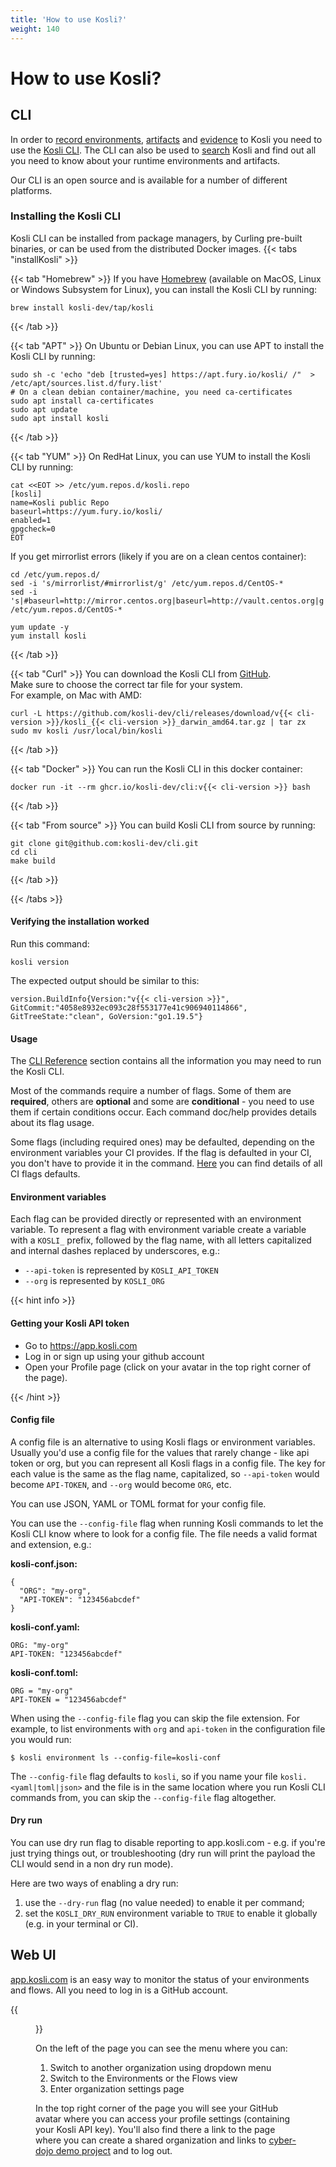 ```yaml
---
title: 'How to use Kosli?'
weight: 140
---
```


# How to use Kosli?

## CLI

In order to [record environments](/getting_started/environments/), [artifacts](/getting_started/artifacts/) and [evidence](/getting_started/evidence/) to Kosli you need to use the [Kosli CLI](https://github.com/kosli-dev/cli). 
The CLI can also be used to [search](/getting_started/querying/) Kosli and find out all you need to know about your runtime environments and artifacts.

Our CLI is an open source and is available for a number of different platforms.

### Installing the Kosli CLI

Kosli CLI can be installed from package managers, 
by Curling pre-built binaries, or can be used from the distributed Docker images.
{{< tabs "installKosli" >}}

{{< tab "Homebrew" >}}
If you have [Homebrew](https://brew.sh/) (available on MacOS, Linux or Windows Subsystem for Linux), 
you can install the Kosli CLI by running: 

```shell {.command}
brew install kosli-dev/tap/kosli
```
{{< /tab >}}

{{< tab "APT" >}}
On Ubuntu or Debian Linux, you can use APT to install the Kosli CLI by running:
```shell {.command}
sudo sh -c 'echo "deb [trusted=yes] https://apt.fury.io/kosli/ /"  > /etc/apt/sources.list.d/fury.list'
# On a clean debian container/machine, you need ca-certificates
sudo apt install ca-certificates
sudo apt update
sudo apt install kosli
```
{{< /tab >}}

{{< tab "YUM" >}}
On RedHat Linux, you can use YUM to install the Kosli CLI by running:
```shell {.command}
cat <<EOT >> /etc/yum.repos.d/kosli.repo
[kosli]
name=Kosli public Repo
baseurl=https://yum.fury.io/kosli/
enabled=1
gpgcheck=0
EOT
```
If you get mirrorlist errors (likely if you are on a clean centos container):

```shell {.command}
cd /etc/yum.repos.d/
sed -i 's/mirrorlist/#mirrorlist/g' /etc/yum.repos.d/CentOS-*
sed -i 's|#baseurl=http://mirror.centos.org|baseurl=http://vault.centos.org|g' /etc/yum.repos.d/CentOS-*
```

```shell {.command}
yum update -y
yum install kosli
```
{{< /tab >}}

{{< tab "Curl" >}}
You can download the Kosli CLI from [GitHub](https://github.com/kosli-dev/cli/releases).  
Make sure to choose the correct tar file for your system.  
For example, on Mac with AMD:
```shell {.command}
curl -L https://github.com/kosli-dev/cli/releases/download/v{{< cli-version >}}/kosli_{{< cli-version >}}_darwin_amd64.tar.gz | tar zx
sudo mv kosli /usr/local/bin/kosli
```
{{< /tab >}}

{{< tab "Docker" >}}
You can run the Kosli CLI in this docker container:
```shell {.command}
docker run -it --rm ghcr.io/kosli-dev/cli:v{{< cli-version >}} bash
```
{{< /tab >}}

{{< tab "From source" >}}
You can build Kosli CLI from source by running:
```shell {.command}
git clone git@github.com:kosli-dev/cli.git
cd cli
make build
```
{{< /tab >}}

{{< /tabs >}}


#### Verifying the installation worked

Run this command:
```shell {.command}
kosli version
```
The expected output should be similar to this:
```plaintext {.light-console}
version.BuildInfo{Version:"v{{< cli-version >}}", GitCommit:"4058e8932ec093c28f553177e41c906940114866", GitTreeState:"clean", GoVersion:"go1.19.5"}
```

#### Usage

The [CLI Reference](/client_reference/) section contains all the information you may need to run the Kosli CLI. 

Most of the commands require a number of flags. Some of them are **required**, others are **optional** and some are
 **conditional** - you need to use them if certain conditions occur. Each command doc/help provides details about its flag usage. 

Some flags (including required ones) may be defaulted, depending on the environment 
variables your CI provides. If the flag is defaulted in your CI, you don't have to 
provide it in the command. 
[Here](/ci-defaults) you can find details of all CI flags defaults.

#### Environment variables

Each flag can be provided directly or represented with an environment variable. 
To represent a flag with environment variable create a variable with a `KOSLI_` prefix, followed by the flag name, with all letters capitalized and internal dashes replaced by underscores, e.g.:

* `--api-token` is represented by `KOSLI_API_TOKEN` 
* `--org` is represented by `KOSLI_ORG`


{{< hint info >}}

#### Getting your Kosli API token

<!-- Put this in a separate page? -->
<!-- Add screen shot here? -->

* Go to https://app.kosli.com
* Log in or sign up using your github account
* Open your Profile page (click on your avatar in the top right corner of the page).

{{< /hint >}}

#### Config file

A config file is an alternative to using Kosli flags or environment variables. 
Usually you'd use a config file for the values that rarely change - like api token or org, 
but you can represent all Kosli flags in a config file. The key for each value is the same 
as the flag name, capitalized, so `--api-token` would become `API-TOKEN`, and `--org` would 
become `ORG`, etc. 

You can use JSON, YAML or TOML format for your config file. 

You can use the `--config-file` flag when 
running Kosli commands to let the Kosli CLI know where to look for a config file. 
The file needs a valid format and extension, e.g.:

**kosli-conf.json:**
```
{
  "ORG": "my-org",
  "API-TOKEN": "123456abcdef"
}
```

**kosli-conf.yaml:**
```
ORG: "my-org"
API-TOKEN: "123456abcdef"
```

**kosli-conf.toml:**
```
ORG = "my-org"
API-TOKEN = "123456abcdef"
```

When using the `--config-file` flag you can skip the file extension. For example, 
to list environments with `org` and `api-token` in the configuration file you would run:

```
$ kosli environment ls --config-file=kosli-conf
```

The `--config-file` flag defaults to `kosli`, so if you name your file `kosli.<yaml|toml|json>` and 
the file is in the same location where you run Kosli CLI commands from, you can 
skip the `--config-file` flag altogether.

#### Dry run

You can use dry run flag to disable reporting to app.kosli.com - e.g. if you're just 
trying things out, or troubleshooting (dry run will print the payload the CLI would send 
in a non dry run mode). 

Here are two ways of enabling a dry run:
1. use the `--dry-run` flag (no value needed) to enable it per command;
2. set the `KOSLI_DRY_RUN` environment variable to `TRUE` to enable it globally (e.g. in your terminal or CI).

## Web UI

[app.kosli.com](https://app.kosli.com) is an easy way to monitor the status of your environments and flows. All you need to log in is a GitHub account.

{{<figure src="/images/envs.png" alt="app.kosli.com" width="900">}}

On the left of the page you can see the menu where you can:

1. Switch to another organization using dropdown menu
2. Switch to the Environments or the Flows view
3. Enter organization settings page

In the top right corner of the page you will see your GitHub avatar where you can 
access your profile settings (containing your Kosli API key). You'll also find there a 
link to the page where you can create a shared organization and 
links to [cyber-dojo demo project](https://app.kosli.com/cyber-dojo/environments/) and to 
log out.